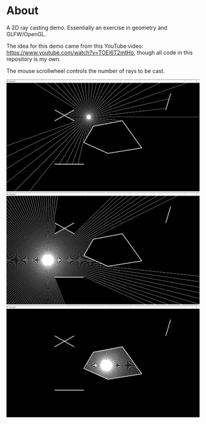 # About
A 2D ray casting demo. Essentially an exercise in geometry and GLFW/OpenGL.

The idea for this demo came from this YouTube video: https://www.youtube.com/watch?v=TOEi6T2mtHo, though all code in this repository is my own.

The mouse scrollwheel controls the number of rays to be cast.

![](pics/1.png)
![](pics/2.png)
![](pics/3.png)
